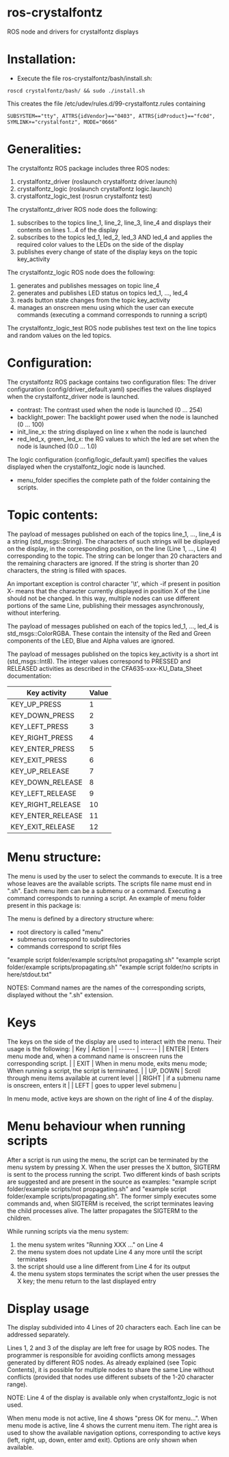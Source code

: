 # ros-crystalfontz
ROS node and drivers for crystalfontz displays


Installation:
============================================================

* Execute the file ros-crystalfontz/bash/install.sh:
```
roscd crystalfontz/bash/ && sudo ./install.sh
```

This creates the file /etc/udev/rules.d/99-crystalfontz.rules containing

```
SUBSYSTEM=="tty", ATTRS{idVendor}=="0403", ATTRS{idProduct}=="fc0d", SYMLINK+="crystalfontz", MODE="0666"
```

Generalities:
============================================================
The crystalfontz ROS package includes three ROS nodes:
  1. crystalfontz_driver (roslaunch crystalfontz driver.launch) 
  2. crystalfontz_logic (roslaunch crystalfontz logic.launch)
  3. crystalfontz_logic_test (rosrun crystalfontz test)

The crystalfontz_driver ROS node does the following:
  1. subscribes to the topics line_1, line_2, line_3, line_4 and displays their contents on lines 1...4 of the display
  2. subscribes to the topics led_1, led_2, led_3 AND led_4 and applies the required color values to the LEDs on the side of the display
  3. publishes every change of state of the display keys on the topic key_activity

The crystalfontz_logic ROS node does the following:
  1. generates and publishes messages on topic line_4
  2. generates and publishes LED status on topics led_1, ..., led_4
  3. reads button state changes from the topic key_activity
  4. manages an onscreen menu using which the user can execute commands (executing a command corresponds to running a script)

The crystalfontz_logic_test ROS node publishes test text on the line topics and random values on the led topics.

Configuration:
============================================================
The crystalfontz ROS package contains two configuration files:
The driver configuration (config/driver_default.yaml) specifies the values displayed when the crystalfontz_driver node is launched.
*  contrast: The contrast used when the node is launched (0 ... 254)
*  backlight_power: The backlight power used when the node is launched (0 ... 100)
*  init_line_x: the string displayed on line x when the node is launched
*  red_led_x, green_led_x: the RG values to which the led are set when the node is launched (0.0 ... 1.0)

The logic configuration (config/logic_default.yaml) specifies the values displayed when the crystalfontz_logic node is launched.
*  menu_folder specifies the complete path of the folder containing the scripts.

Topic contents:
============================================================
The payload of messages published on each of the topics line_1, ..., line_4 is a string (std_msgs::String). The characters of such strings will be displayed on the display, in the corresponding position, on the line (Line 1, ..., Line 4) corresponding to the topic.
The string can be longer than 20 characters and the remaining characters are ignored.
If the string is shorter than 20 characters, the string is filled with spaces.

An important exception is control character '\t', which -if present in position X- means that the character currently displayed in position X of the Line should not be changed. In this way, multiple nodes can use different portions of the same Line, publishing their messages asynchronously, without interfering.

The payload of messages published on each of the topics led_1, ..., led_4 is std_msgs::ColorRGBA. These contain the intensity of the Red and Green components of the LED, Blue and Alpha values are ignored.

The payload of messages published on the topics key_activity is a short int (std_msgs::Int8). The integer values correspond to PRESSED and RELEASED activities as described in the CFA635-xxx-KU_Data_Sheet documentation:

| Key activity | Value |
| ------ | ------ |
| KEY_UP_PRESS | 1 |
| KEY_DOWN_PRESS	|	2 |
| KEY_LEFT_PRESS	 | 	3  | 
| KEY_RIGHT_PRESS	 | 	4  | 
| KEY_ENTER_PRESS	 | 	5  | 
| KEY_EXIT_PRESS	 | 	6  | 
| KEY_UP_RELEASE | 		7  | 
| KEY_DOWN_RELEASE | 	8  | 
| KEY_LEFT_RELEASE | 	9  | 
| KEY_RIGHT_RELEASE | 	10  | 
| KEY_ENTER_RELEASE | 	11  | 
| KEY_EXIT_RELEASE | 	12  | 


Menu structure:
============================================================
The menu is used by the user to select the commands to execute. 
It is a tree whose leaves are the available scripts. The scripts file name must end in ".sh".
Each menu item can be a submenu or a command. Executing a command corresponds to running a script. An example of menu folder present in this package is:

The menu is defined by a directory structure where:
  - root directory is called "menu"
  - submenus correspond to subdirectories
  - commands correspond to script files

"example script folder/example scripts/not propagating.sh"
"example script folder/example scripts/propagating.sh"
"example script folder/no scripts in here/stdout.txt"

NOTES: Command names are the names of the corresponding scripts, displayed without the ".sh" extension.


Keys
============================================================
The keys on the side of the display are used to interact with the menu.
Their usage is the following:
| Key | Action |
| ------ | ------ |
| ENTER | Enters menu mode and, when a command name is onscreen runs the corresponding script. |
| EXIT | When in menu mode, exits menu mode; When running a script, the script is terminated. |
| UP, DOWN | Scroll through menu items available at current level |
| RIGHT | if a submenu name is onscreen, enters it |
| LEFT | goes to upper level submenu |

In menu mode, active keys are shown on the right of line 4 of the display.


Menu behaviour when running scripts
============================================================
After a script is run using the menu, the script can be terminated by the menu system by pressing X. When the user presses the X button, SIGTERM is sent to the process running the script.
Two different kinds of bash scripts are suggested and are present in the source as examples: "example script folder/example scripts/not propagating.sh" and "example script folder/example scripts/propagating.sh".
The former simply executes some commands and, when SIGTERM is received, the script terminates leaving the child processes alive. The latter propagates the SIGTERM to the children.

While running scripts via the menu system:
1. the menu system writes "Running XXX ..." on Line 4
2. the menu system does not update Line 4 any more until the script terminates
3. the script should use a line different from Line 4 for its output
4. the menu system stops terminates the script when the user presses the X key; the menu return to the last displayed entry


Display usage
============================================================
The display subdivided into 4 Lines of 20 characters each. Each line can be addressed separately.

Lines 1, 2 and 3 of the display are left free for usage by ROS nodes. The programmer is responsible for avoiding conflicts among messages generated by different ROS nodes. As already explained (see Topic Contents), it is possible for multiple nodes to share the same Line without conflicts (provided that nodes use different subsets of the 1-20 character range).

NOTE: Line 4 of the display is available only when crystalfontz_logic is not used.

When menu mode is not active, line 4 shows "press OK for menu...".
When menu mode is active, line 4 shows the current menu item. The right area is used to show the available navigation options, corresponding to active keys (left, right, up, down, enter amd exit).
Options are only shown when available.

